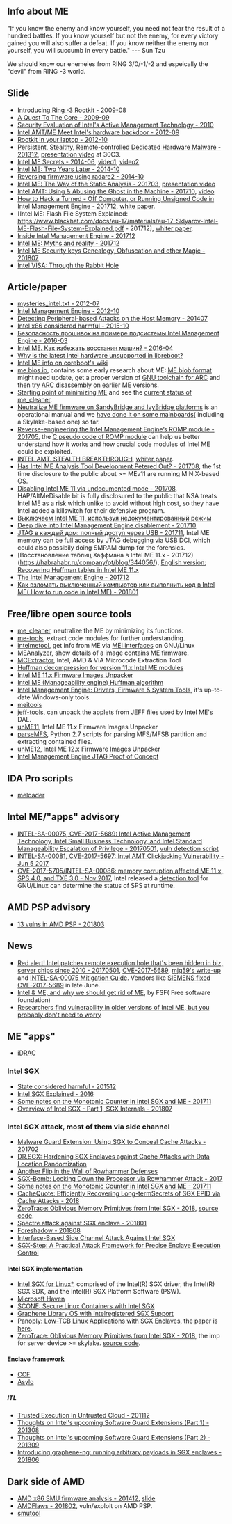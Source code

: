 ## Info about ME

"If you know the enemy and know yourself, you need not fear the result of a hundred battles. If you know yourself but not the enemy, for every victory gained you will also suffer a defeat. If you know neither the enemy nor yourself, you will succumb in every battle." ---  Sun Tzu 

We should know our enemeies from RING 3/0/-1/-2 and espeically the "devil" from RING -3 world.


## Slide

* [Introducing Ring -3 Rootkit - 2009-08](https://www.blackhat.com/presentations/bh-usa-09/TERESHKIN/BHUSA09-Tereshkin-Ring3Rootkit-SLIDES.pdf)
* [A Quest To The Core - 2009-09](http://invisiblethingslab.com/resources/misc09/Quest%20To%20The%20Core%20(public).pdf)
* [Security Evaluation of Intel's Active Management Technology - 2010](https://people.kth.se/~maguire/DEGREE-PROJECT-REPORTS/100402-Vassilios_Ververis-with-cover.pdf)
* [Intel AMT/ME Meet Intel's hardware backdoor - 2012-09](www.uberwall.org/bin/download/download/102/lacon12_intel_amt.pdf)
* [Rootkit in your laptop - 2012-10](http://me.bios.io/images/c/ca/Rootkit_in_your_laptop.pdf)
* [Persistent, Stealthy, Remote-controlled Dedicated Hardware Malware - 201312](http://stewin.org/slides/30c3-dedicated_hw_malware-stewin_bystrov_final.pdf), [presentation video](http://www.youtube.com/watch?v=Ti-N7WDqNjk) at 30C3.
* [Intel ME Secrets - 2014-06](https://recon.cx/2014/slides/Recon%202014%20Skochinsky.pdf), [video1](https://www.youtube.com/watch?v=4kCICUPc9_8), [video2](https://www.youtube.com/watch?v=Y2_-VXz9E-w)
* [Intel ME: Two Years Later - 2014-10](https://github.com/skochinsky/papers/raw/master/2014-10%20%5BBreakpoint%5D%20Intel%20ME%20-%20Two%20Years%20Later.pdf)
* [Reversing firmware using radare2 - 2014-10](http://xvilka.me/h2hc2014-reversing-firmware-radare-slides.pdf)
* [Intel ME: The Way of the Static Analysis - 201703](https://www.troopers.de/downloads/troopers17/TR17_ME11_Static.pdf), [presentation video](https://www.youtube.com/watch?v=2_aokrfcoUk)
* [Intel AMT: Using & Abusing the Ghost in the Machine - 201710](https://drive.google.com/file/d/0BxMgdZPXsSLBYTBpWXZoRFJXZk0/view), [video](https://www.youtube.com/watch?v=aiMNbjzYMXo)
* [How to Hack a Turned - Off Computer, or Running Unsigned Code in Intel Management Engine - 201712](https://www.blackhat.com/docs/eu-17/materials/eu-17-Goryachy-How-To-Hack-A-Turned-Off-Computer-Or-Running-Unsigned-Code-In-Intel-Management-Engine.pdf), [white paper](https://www.blackhat.com/docs/eu-17/materials/eu-17-Goryachy-How-To-Hack-A-Turned-Off-Computer-Or-Running-Unsigned-Code-In-Intel-Management-Engine-wp.pdf).
* [Intel ME: Flash File System Explained: https://www.blackhat.com/docs/eu-17/materials/eu-17-Sklyarov-Intel-ME-Flash-File-System-Explained.pdf - 201712], [whiter paper](https://www.blackhat.com/docs/eu-17/materials/eu-17-Sklyarov-Intel-ME-Flash-File-System-Explained-wp.pdf).
* [Inside Intel Management Engine - 201712](https://media.ccc.de/v/34c3-8762-inside_intel_management_engine)
* [Intel ME: Myths and reality - 201712](https://media.ccc.de/v/34c3-8782-intel_me_myths_and_reality)
* [Intel ME Security keys Genealogy, Obfuscation and other Magic - 201807](https://github.com/ptresearch/IntelME-Crypto/blob/master/Intel%20ME%20Security%20keys%20Genealogy%2C%20Obfuscation%20and%20other%20Magic.pdf)
* [Intel VISA: Through the Rabbit Hole](https://i.blackhat.com/asia-19/Thu-March-28/bh-asia-Goryachy-Ermolov-Intel-Visa-Through-the-Rabbit-Hole.pdf)


## Article/paper

* [mysteries_intel.txt - 2012-07](https://code.coreboot.org/p/flashrom/source/tree/HEAD/trunk/Documentation/mysteries_intel.txt)
* [Intel Management Engine - 2012-10](http://vpro.by/intel-management-engine)
* [Detecting Peripheral-based Attacks on the Host Memory - 201407](https://depositonce.tu-berlin.de/bitstream/11303/4494/1/stewin_patrick.pdf)
* [Intel x86 considered harmful - 2015-10](https://blog.invisiblethings.org/papers/2015/x86_harmful.pdf)
* [Безопасность прошивок на примере подсистемы Intel Management Engine - 2016-03](https://habrahabr.ru/company/dsec/blog/278549/)
* [Intel ME. Как избежать восстания машин? - 2016-04](https://habrahabr.ru/company/dsec/blog/282546/)
* [Why is the latest Intel hardware unsupported in libreboot?](https://libreboot.org/faq/#intelme)
* [Intel ME info on coreboot's wiki](https://www.coreboot.org/Intel_Management_Engine)
* [me.bios.io](http://me.bios.io), contains some early research about ME: [ME blob format](http://me.bios.io/ME_blob_format) might need update, get a proper version of [GNU toolchain for ARC](https://github.com/foss-for-synopsys-dwc-arc-processors/toolchain) and then try [ARC disassembly](http://me.bios.io/ARC_disassembly) on earlier ME versions.
* [Starting point of minimizing ME](https://www.coreboot.org/pipermail/coreboot/2016-November/082331.html) and see the [current status of me_cleaner](https://github.com/corna/me_cleaner/issues/3).
* [Neutralize ME firmware on SandyBridge and IvyBridge platforms](https://hardenedlinux.github.io/firmware/2016/11/17/neutralize_ME_firmware_on_sandybridge_and_ivybridge.html) is an operational manual and we [have done it on some mainboards](https://github.com/hardenedlinux/hardenedlinux_profiles/tree/master/coreboot)( including a Skylake-based one) so far.
* [Reverse-engineering the Intel Management Engine’s ROMP module - 201705](https://puri.sm/posts/reverse-engineering-the-intel-management-engine-romp-module/), the [C pseudo code of ROMP module](https://github.com/kakaroto/purism-playground/tree/master/me_re) can help us better understand how it works and how crucial code modules of Intel ME could be exploited.
* [INTEL AMT. STEALTH BREAKTHROUGH](https://www.blackhat.com/docs/us-17/thursday/us-17-Evdokimov-Intel-AMT-Stealth-Breakthrough.pdf), [whiter paper](https://www.blackhat.com/docs/us-17/thursday/us-17-Evdokimov-Intel-AMT-Stealth-Breakthrough-wp.pdf).
* [Has Intel ME Analysis Tool Development Petered Out? - 201708](https://blog.fpmurphy.com/2017/08/has-intel-me-analysis-tool-development-petered-out.html), the 1st time disclosure to the public about >= MEv11 are running MINIX-based OS.
* [Disabling Intel ME 11 via undocumented mode - 201708](http://blog.ptsecurity.com/2017/08/disabling-intel-me.html), HAP/AltMeDisable bit is fully disclosured to the public that NSA treats Intel ME as a risk which unlike to avoid without high cost, so they have Intel added a killswitch for their defensive program.
* [Выключаем Intel ME 11, используя недокументированный режим](https://habrahabr.ru/company/pt/blog/336242/)
* [Deep dive into Intel Management Engine disablement - 201710](https://puri.sm/posts/deep-dive-into-intel-me-disablement/)
* [JTAG в каждый дом: полный доступ через USB - 201711](https://habrahabr.ru/company/pt/blog/341946/), Intel ME memory can be full access by JTAG debugging via USB DCI, which could also possibily doing SMRAM dump for the forensics.
* [Восстановление таблиц Хаффмана в Intel ME 11.x - 201712)(https://habrahabr.ru/company/pt/blog/344056/), [English version: Recovering Huffman tables in Intel ME 11.x](http://blog.ptsecurity.com/2017/12/huffman-tables-intel-me.html)
* [The Intel Management Engine - 201712](https://bitkeks.eu/blog/2017/12/the-intel-management-engine.html)
* [Как взломать выключенный компьютер или выполнить код в Intel ME( How to run code in Intel ME) - 201801](http://blog.ptsecurity.ru/2018/01/intel-me.html)


## Free/libre open source tools

* [me_cleaner](https://github.com/corna/me_cleaner/), neutralize the ME by minimizing its functions.
* [me-tools](https://github.com/skochinsky/me-tools), extract code modules for further understanding.
* [intelmetool](https://github.com/zamaudio/intelmetool), get info from ME via [MEI interfaces](https://www.kernel.org/doc/Documentation/misc-devices/mei/mei.txt) on GNU/Linux
* [MEAnalyzer](https://github.com/platomav/MEAnalyzer), show details of a image contains ME firmware.
* [MCExtractor](https://github.com/platomav/MCExtractor), Intel, AMD & VIA Microcode Extraction Tool
* [Huffman decompression for version 11.x Intel ME modules](https://github.com/IllegalArgument/Huffman11)
* [Intel ME 11.x Firmware Images Unpacker](https://github.com/ptresearch/unME11)
* [Intel ME (Manageability engine) Huffman algorithm](https://io.netgarage.org/me/)
* [Intel Management Engine: Drivers, Firmware & System Tools](http://www.win-raid.com/t596f39-Intel-Management-Engine-Drivers-Firmware-amp-System-Tools.html), it's up-to-date Windows-only tools.
* [meitools](https://github.com/embedi/meitools)
* [jeff-tools](https://github.com/skochinsky/jeff-tools), can unpack the applets from JEFF files used by Intel ME's DAL.
* [unME11](https://github.com/ptresearch/unME11), Intel ME 11.x Firmware Images Unpacker 
* [parseMFS](https://github.com/ptresearch/parseMFS), Python 2.7 scripts for parsing MFS/MFSB partition and extracting contained files.
* [unME12](https://github.com/ptresearch/unME12), Intel ME 12.x Firmware Images Unpacker
* [Intel Management Engine JTAG Proof of Concept](https://github.com/ptresearch/IntelTXE-PoC)


## IDA Pro scripts

* [meloader](https://github.com/embedi/meloader)


## Intel ME/"apps" advisory

* [INTEL-SA-00075, CVE-2017-5689: Intel Active Management Technology, Intel Small Business Technology, and Intel Standard Manageability Escalation of Privilege - 20170501](https://security-center.intel.com/advisory.aspx?intelid=INTEL-SA-00075&languageid=en-fr), [vuln detection script](https://github.com/CerberusSecurity/CVE-2017-5689)
* [INTEL-SA-00081, CVE-2017-5697: Intel AMT Clickjacking Vulnerability - Jun 5 2017](https://security-center.intel.com/advisory.aspx?intelid=INTEL-SA-00081&languageid=en-fr)
* [CVE-2017-5705/INTEL-SA-00086: memory corruption affected ME 11.x, SPS 4.0, and TXE 3.0 - Nov 2017](https://security-center.intel.com/advisory.aspx?intelid=INTEL-SA-00086&languageid=en-fr), Intel released a [detection tool](https://downloadcenter.intel.com/download/27150) for GNU/Linux can determine the status of SPS at runtime.


## AMD PSP advisory

* [13 vulns in AMD PSP - 201803](https://safefirmware.com/amdflaws_whitepaper.pdf)


## News

* [Red alert! Intel patches remote execution hole that's been hidden in biz, server chips since 2010 - 20170501](https://www.theregister.co.uk/2017/05/01/intel_amt_me_vulnerability/), [CVE-2017-5689](https://security-center.intel.com/advisory.aspx?intelid=INTEL-SA-00075&languageid=en-fr), [mjg59's write-up](https://mjg59.dreamwidth.org/48429.html) and [INTEL-SA-00075 Mitigation Guide](https://downloadcenter.intel.com/download/26754). Vendors like [SIEMENS fixed CVE-2017-5689](https://www.siemens.com/cert/pool/cert/siemens_security_advisory_ssa-874235.pdf) in late June.
* [Intel & ME, and why we should get rid of ME](https://www.fsf.org/blogs/licensing/intel-me-and-why-we-should-get-rid-of-me), by FSF( Free software foundation)
* [Researchers find vulnerability in older versions of Intel ME, but you probably don't need to worry](http://www.digitaltrends.com/computing/intel-me-vulnerability/)


## ME "apps"

* [iDRAC](http://www.dell.com/support/manuals/us/en/19/idrac8-with-lc-v2.05.05.05/iDRAC8_2.05.05.05_UG-v1/Monitoring-Performance-Index-of-CPU-Memory-and-IO-Modules?guid=GUID-CC66A8FC-4644-4633-9B24-1EAF448BC4EC&lang=en-us)

### Intel SGX

  * [State considered harmful - 201512](https://blog.invisiblethings.org/papers/2015/state_harmful.pdf)
  * [Intel SGX Explained - 2016](https://eprint.iacr.org/2016/086.pdf)
  * [Some notes on the Monotonic Counter in Intel SGX and ME - 201711](https://davejingtian.org/2017/11/10/some-notes-on-the-monotonic-counter-in-intel-sgx-and-me/)
  * [Overview of Intel SGX - Part 1, SGX Internals - 201807](https://blog.quarkslab.com/overview-of-intel-sgx-part-1-sgx-internals.html)

### Intel SGX attack, most of them via side channel

  * [Malware Guard Extension: Using SGX to Conceal Cache Attacks - 201702](https://arxiv.org/abs/1702.08719)
  * [DR.SGX: Hardening SGX Enclaves against Cache Attacks with Data Location Randomization](https://arxiv.org/abs/1709.09917)
  * [Another Flip in the Wall of Rowhammer Defenses](https://arxiv.org/abs/1710.00551)
  * [SGX-Bomb: Locking Down the Processor via Rowhammer Attack - 2017](https://sslab.gtisc.gatech.edu/assets/papers/2017/jang:sgx-bomb.pdf)
  * [Some notes on the Monotonic Counter in Intel SGX and ME - 201711](https://davejingtian.org/2017/11/10/some-notes-on-the-monotonic-counter-in-intel-sgx-and-me/)
  * [CacheQuote: Efficiently Recovering Long-termSecrets of SGX EPID via Cache Attacks - 2018](https://tches.iacr.org/index.php/TCHES/article/view/879/831)
  * [ZeroTrace: Oblivious Memory Primitives from Intel SGX - 2018](https://eprint.iacr.org/2017/549.pdf), [source code](https://github.com/sshsshy/ZeroTrace).
  * [Spectre attack against SGX enclave - 201801](https://github.com/lsds/spectre-attack-sgx)
  * [Foreshadow - 201808](https://foreshadowattack.eu/)
  * [Interface-Based Side Channel Attack Against Intel SGX](https://arxiv.org/abs/1811.05378)
  * [SGX-Step: A Practical Attack Framework for Precise Enclave Execution Control](https://github.com/jovanbulck/sgx-step)


#### Intel SGX implementation
  * [Intel SGX for Linux*](https://github.com/intel/linux-sgx),  comprised of the Intel(R) SGX driver, the Intel(R) SGX SDK, and the Intel(R) SGX Platform Software (PSW).
  * [Microsoft Haven](https://www.microsoft.com/en-us/research/publication/shielding-applications-from-an-untrusted-cloud-with-haven/)
  * [SCONE: Secure Linux Containers with Intel SGX](https://www.usenix.org/system/files/conference/osdi16/osdi16-arnautov.pdf)
  * [Graphene Library OS with Intelregistered SGX Support](https://github.com/oscarlab/graphene)
  * [Panoply: Low-TCB Linux Applications with SGX Enclaves](https://shwetasshinde24.github.io/Panoply/), the paper is [here](http://www.comp.nus.edu.sg/~tsunami/papers/panoply_ndss17.pdf).
  * [ZeroTrace: Oblivious Memory Primitives from Intel SGX - 2018](https://eprint.iacr.org/2017/549.pdf), the imp for server device >= skylake. [source code](https://github.com/sshsshy/ZeroTrace).

#### Enclave framework

  * [CCF](https://github.com/Microsoft/CCF)
  * [Asylo](https://github.com/google/asylo)


##### ITL

  * [Trusted Execution In Untrusted Cloud - 201112](https://blog.invisiblethings.org/2011/12/13/trusted-execution-in-untrusted-cloud.html)
  * [Thoughts on Intel's upcoming Software Guard Extensions (Part 1) - 201308](https://blog.invisiblethings.org/2013/08/30/thoughts-on-intels-upcoming-software.html)
  * [Thoughts on Intel's upcoming Software Guard Extensions (Part 2) - 201309](https://blog.invisiblethings.org/2013/09/23/thoughts-on-intels-upcoming-software.html)
  * [Introducing graphene-ng: running arbitrary payloads in SGX enclaves - 201806](https://blog.invisiblethings.org/2018/06/11/graphene-ng.html)


## Dark side of AMD

* [AMD x86 SMU firmware analysis - 201412](https://media.ccc.de/v/31c3_-_6103_-_en_-_saal_2_-_201412272145_-_amd_x86_smu_firmware_analysis_-_rudolf_marek), [slide](https://events.ccc.de/congress/2014/Fahrplan/system/attachments/2503/original/ccc-final.pdf)
* [AMDFlaws - 201802](https://storage.googleapis.com/wzukusers/user-28822230/documents/5c5b3fd28b669cTWPzwo/AMDFlaws%20Lecture%20Slides.pdf), vuln/exploit on AMD PSP.
* [smutool](https://github.com/zamaudio/smutool)
